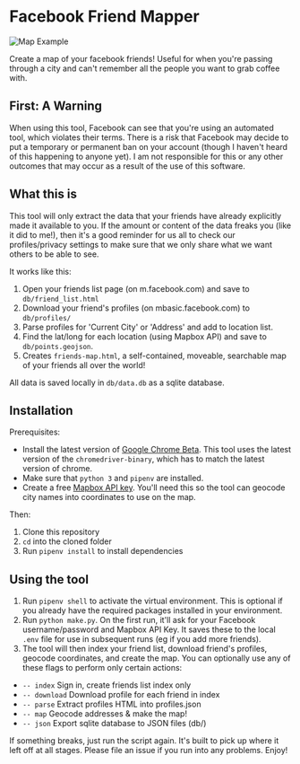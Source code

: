 # Facebook Friend Mapper

![Map Example](https://raw.githubusercontent.com/jcontini/facebook-scraper/master/example.jpg)

Create a map of your facebook friends! Useful for when you're passing through a city and can't remember all the people you want to grab coffee with.

## First: A Warning
When using this tool, Facebook can see that you're using an automated tool, which violates their terms. There is a risk that Facebook may decide to put a temporary or permanent ban on your account (though I haven't heard of this happening to anyone yet). I am not responsible for this or any other outcomes that may occur as a result of the use of this software.

## What this is
This tool will only extract the data that your friends have already explicitly made it available to you. If the amount or content of the data freaks you (like it did to me!), then it's a good reminder for us all to check our profiles/privacy settings to make sure that we only share what we want others to be able to see.

It works like this:
1. Open your friends list page (on m.facebook.com) and save to `db/friend_list.html`
2. Download your friend's profiles (on mbasic.facebook.com) to `db/profiles/`
3. Parse profiles for 'Current City' or 'Address' and add to location list.
4. Find the lat/long for each location (using Mapbox API) and save to  `db/points.geojson`.
5. Creates `friends-map.html`, a self-contained, moveable, searchable map of your friends all over the world!

All data is saved locally in `db/data.db` as a sqlite database.
 
## Installation
Prerequisites:
- Install the latest version of [Google Chrome Beta](https://www.google.com/chrome/beta/). This tool uses the latest version of the `chromedriver-binary`, which has to match the latest version of chrome.
- Make sure that `python 3` and `pipenv` are installed.
- Create a free [Mapbox API key](https://docs.mapbox.com/help/glossary/access-token). You'll need this so the tool can geocode city names into coordinates to use on the map. 

Then:
1. Clone this repository
2. `cd` into the cloned folder 
3. Run `pipenv install` to install dependencies

## Using the tool
1. Run `pipenv shell` to activate the virtual environment. This is optional if you already have the required packages installed in your environment.
2. Run `python make.py`. On the first run, it'll ask for your Facebook username/password and Mapbox API Key. It saves these to the local `.env` file for use in subsequent runs (eg if you add more friends).
3. The tool will then index your friend list, download friend's profiles, geocode coordinates, and create the map. You can optionally use any of these flags to perform only certain actions:

- `-- index` Sign in, create friends list index only
- `-- download` Download profile for each friend in index
- `-- parse` Extract profiles HTML into profiles.json
- `-- map` Geocode addresses & make the map!
- `-- json` Export sqlite database to JSON files (db/)

If something breaks, just run the script again. It's built to pick up where it left off at all stages.
Please file an issue if you run into any problems. Enjoy!